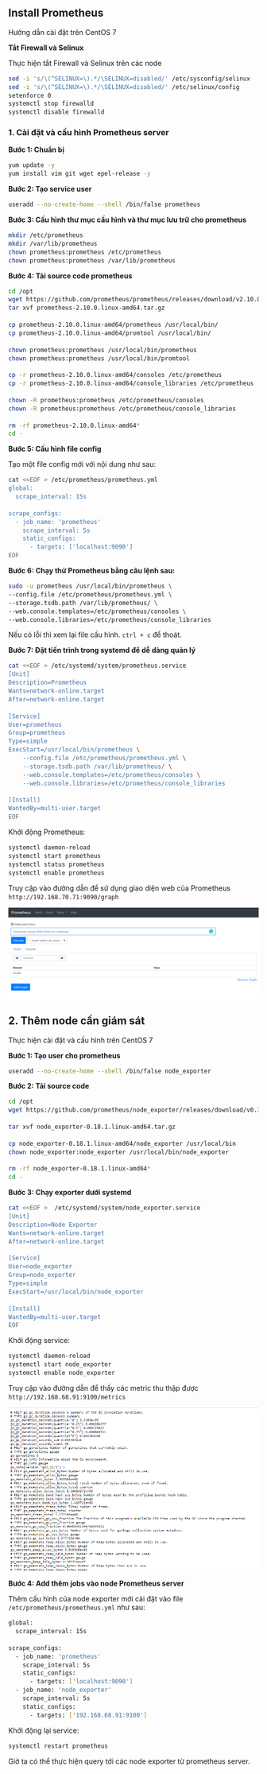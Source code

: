 ## Install Prometheus

Hướng dẫn cài đặt trên CentOS 7

**Tắt Firewall và Selinux**

Thực hiện tắt Firewall và Selinux trên các node

```sh
sed -i 's/\(^SELINUX=\).*/\SELINUX=disabled/' /etc/sysconfig/selinux
sed -i 's/\(^SELINUX=\).*/\SELINUX=disabled/' /etc/selinux/config
setenforce 0
systemctl stop firewalld
systemctl disable firewalld
```

### 1. Cài đặt và cấu hình Prometheus server

**Bước 1: Chuẩn bị**

```sh
yum update -y
yum install vim git wget epel-release -y
``` 

**Bước 2: Tạo service user**

```sh
useradd --no-create-home --shell /bin/false prometheus
```

**Bước 3: Cấu hình thư mục cấu hình và thư mục lưu trữ cho prometheus**

```sh
mkdir /etc/prometheus
mkdir /var/lib/prometheus
chown prometheus:prometheus /etc/prometheus
chown prometheus:prometheus /var/lib/prometheus
```

**Bước 4: Tải source code prometheus**  

```sh
cd /opt
wget https://github.com/prometheus/prometheus/releases/download/v2.10.0/prometheus-2.10.0.linux-amd64.tar.gz
tar xvf prometheus-2.10.0.linux-amd64.tar.gz 

cp prometheus-2.10.0.linux-amd64/prometheus /usr/local/bin/
cp prometheus-2.10.0.linux-amd64/promtool /usr/local/bin/

chown prometheus:prometheus /usr/local/bin/prometheus
chown prometheus:prometheus /usr/local/bin/promtool

cp -r prometheus-2.10.0.linux-amd64/consoles /etc/prometheus
cp -r prometheus-2.10.0.linux-amd64/console_libraries /etc/prometheus

chown -R prometheus:prometheus /etc/prometheus/consoles
chown -R prometheus:prometheus /etc/prometheus/console_libraries

rm -rf prometheus-2.10.0.linux-amd64*
cd -
```

**Bước 5: Cấu hình file config**

Tạo một file config mới với nội dung như sau:

```sh
cat <<EOF > /etc/prometheus/prometheus.yml
global:
  scrape_interval: 15s

scrape_configs:
  - job_name: 'prometheus'
    scrape_interval: 5s
    static_configs:
      - targets: ['localhost:9090']
EOF
```

**Bước 6: Chạy thử Prometheus bằng câu lệnh sau:**

```sh
sudo -u prometheus /usr/local/bin/prometheus \
--config.file /etc/prometheus/prometheus.yml \
--storage.tsdb.path /var/lib/prometheus/ \
--web.console.templates=/etc/prometheus/consoles \
--web.console.libraries=/etc/prometheus/console_libraries
```

Nếu có lỗi thì xem lại file cấu hình. `ctrl + c` để thoát.

**Bước 7: Đặt tiến trình trong systemd để dễ dàng quản lý**

```sh
cat <<EOF > /etc/systemd/system/prometheus.service
[Unit]
Description=Prometheus
Wants=network-online.target
After=network-online.target

[Service]
User=prometheus
Group=prometheus
Type=simple
ExecStart=/usr/local/bin/prometheus \
    --config.file /etc/prometheus/prometheus.yml \
    --storage.tsdb.path /var/lib/prometheus/ \
    --web.console.templates=/etc/prometheus/consoles \
    --web.console.libraries=/etc/prometheus/console_libraries

[Install]
WantedBy=multi-user.target
EOF
```

Khởi động Prometheus: 

```sh
systemctl daemon-reload
systemctl start prometheus
systemctl status prometheus
systemctl enable prometheus
```

Truy cập vào đường dẫn để sử dụng giao diện web của Prometheus `http://192.168.70.71:9090/graph`

<img src="../img/2.png">


## 2. Thêm node cần giám sát

Thực hiện cài đặt và cấu hình trên CentOS 7

**Bước 1: Tạo user cho prometheus**

```sh
useradd --no-create-home --shell /bin/false node_exporter
```

**Bước 2: Tải source code**

```sh
cd /opt
wget https://github.com/prometheus/node_exporter/releases/download/v0.18.1/node_exporter-0.18.1.linux-amd64.tar.gz

tar xvf node_exporter-0.18.1.linux-amd64.tar.gz

cp node_exporter-0.18.1.linux-amd64/node_exporter /usr/local/bin
chown node_exporter:node_exporter /usr/local/bin/node_exporter

rm -rf node_exporter-0.18.1.linux-amd64*
cd -
```

**Bước 3: Chạy exporter dưới systemd**

```sh
cat <<EOF >  /etc/systemd/system/node_exporter.service
[Unit]
Description=Node Exporter
Wants=network-online.target
After=network-online.target

[Service]
User=node_exporter
Group=node_exporter
Type=simple
ExecStart=/usr/local/bin/node_exporter

[Install]
WantedBy=multi-user.target
EOF
```

Khởi động service:

```sh
systemctl daemon-reload
systemctl start node_exporter
systemctl enable node_exporter
```

Truy cập vào đường dẫn để thấy các metric thu thập được `http://192.168.68.91:9100/metrics`

<img src="../img/1.png">

**Bước 4: Add thêm jobs vào node Prometheus server**

Thêm cấu hình của node exporter mới cài đặt vào file `/etc/prometheus/prometheus.yml` như sau:
```sh
global:
  scrape_interval: 15s

scrape_configs:
  - job_name: 'prometheus'
    scrape_interval: 5s
    static_configs:
      - targets: ['localhost:9090']
  - job_name: 'node_exporter'
    scrape_interval: 5s
    static_configs:
      - targets: ['192.168.68.91:9100']
```

Khởi động lại service:

```sh
systemctl restart prometheus
```

Giờ ta có thể thực hiện query tới các node exporter từ prometheus server.

